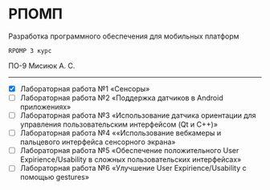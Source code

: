 # РПОМП

Разработка программного обеспечения для мобильных платформ

` RPOMP 3 курс `

ПО-9 Мисиюк А. С.

---

- [x] Лабораторная работа №1 «Сенсоры»
- [ ] Лабораторная работа №2 «Поддержка датчиков в Android приложениях»
- [ ] Лабораторная работа №3 «Использование датчика ориентации для управления пользовательским интерфейсом (Qt и C++)»
- [ ] Лабораторная работа №4 ««Использование вебкамеры и пальцевого интерфейса сенсорного экрана»
- [ ] Лабораторная работа №5 «Обеспечение положительного User Expirience/Usability в сложных пользовательских интерфейсах»
- [ ] Лабораторная работа №6 «Улучшение User Expirience/Usability с помощью gestures»
